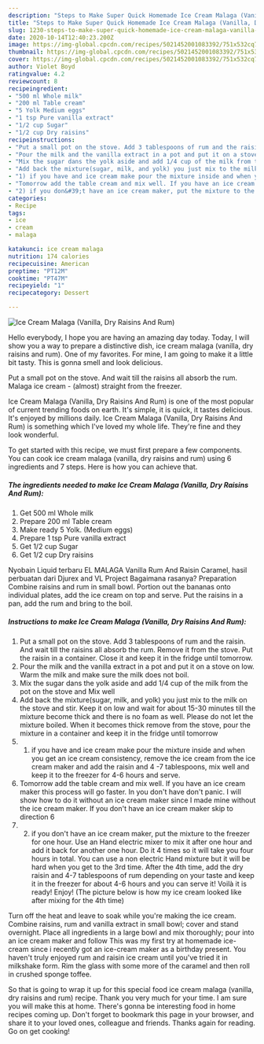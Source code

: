 ```yaml
---
description: "Steps to Make Super Quick Homemade Ice Cream Malaga (Vanilla, Dry Raisins And Rum)"
title: "Steps to Make Super Quick Homemade Ice Cream Malaga (Vanilla, Dry Raisins And Rum)"
slug: 1230-steps-to-make-super-quick-homemade-ice-cream-malaga-vanilla-dry-raisins-and-rum
date: 2020-10-14T12:40:23.200Z
image: https://img-global.cpcdn.com/recipes/5021452001083392/751x532cq70/ice-cream-malaga-vanilla-dry-raisins-and-rum-recipe-main-photo.jpg
thumbnail: https://img-global.cpcdn.com/recipes/5021452001083392/751x532cq70/ice-cream-malaga-vanilla-dry-raisins-and-rum-recipe-main-photo.jpg
cover: https://img-global.cpcdn.com/recipes/5021452001083392/751x532cq70/ice-cream-malaga-vanilla-dry-raisins-and-rum-recipe-main-photo.jpg
author: Violet Boyd
ratingvalue: 4.2
reviewcount: 8
recipeingredient:
- "500 ml Whole milk"
- "200 ml Table cream"
- "5 Yolk Medium eggs"
- "1 tsp Pure vanilla extract"
- "1/2 cup Sugar"
- "1/2 cup Dry raisins"
recipeinstructions:
- "Put a small pot on the stove. Add 3 tablespoons of rum and the raisin. And wait till the raisins all absorb the rum. Remove it from the stove. Put the raisin in a container. Close it and keep it in the fridge until tomorrow."
- "Pour the milk and the vanilla extract in a pot and put it on a stove on low. Warm the milk and make sure the milk does not boil."
- "Mix the sugar dans the yolk aside and add 1/4 cup of the milk from the pot on the stove and Mix well"
- "Add back the mixture(sugar, milk, and yolk) you just mix to the milk on the stove and stir. Keep it on low and wait for about 15-30 minutes till the mixture become thick and there is no foam as well. Please do not let the mixture boiled. When it becomes thick remove from the stove, pour the mixture in a container and keep it in the fridge until tomorrow"
- "1) if you have and ice cream make pour the mixture inside and when you get an ice cream consistency, remove the ice cream from the ice cream maker and add the raisin and 4 -7 tablespoons, mix well and keep it to the freezer for 4-6 hours and serve."
- "Tomorrow add the table cream and mix well. If you have an ice cream maker this process will go faster. In you don&#39;t have don&#39;t panic. I will show how to do it without an ice cream maker since I made mine without the ice cream maker. If you don&#39;t have an ice cream maker skip to direction 6"
- "2) if you don&#39;t have an ice cream maker, put the mixture to the freezer for one hour. Use an Hand electric mixer to mix it after one hour and add it back for another one hour. Do it 4 times so it will take you four hours in total. You can use a non electric Hand mixture but it will be hard when you get to the 3rd time. After the 4th time, add the dry raisin and 4-7 tablespoons of rum depending on your taste and keep it in the freezer for about 4-6 hours and you can serve it! Voilà it is ready! Enjoy! (The picture below is how my ice cream looked like after mixing for the 4th time)"
categories:
- Recipe
tags:
- ice
- cream
- malaga

katakunci: ice cream malaga 
nutrition: 174 calories
recipecuisine: American
preptime: "PT12M"
cooktime: "PT47M"
recipeyield: "1"
recipecategory: Dessert

---
```



![Ice Cream Malaga (Vanilla, Dry Raisins And Rum)](https://img-global.cpcdn.com/recipes/5021452001083392/751x532cq70/ice-cream-malaga-vanilla-dry-raisins-and-rum-recipe-main-photo.jpg)

Hello everybody, I hope you are having an amazing day today. Today, I will show you a way to prepare a distinctive dish, ice cream malaga (vanilla, dry raisins and rum). One of my favorites. For mine, I am going to make it a little bit tasty. This is gonna smell and look delicious.

Put a small pot on the stove. And wait till the raisins all absorb the rum. Malaga ice cream - (almost) straight from the freezer.

Ice Cream Malaga (Vanilla, Dry Raisins And Rum) is one of the most popular of current trending foods on earth. It's simple, it is quick, it tastes delicious. It's enjoyed by millions daily. Ice Cream Malaga (Vanilla, Dry Raisins And Rum) is something which I've loved my whole life. They're fine and they look wonderful.


To get started with this recipe, we must first prepare a few components. You can cook ice cream malaga (vanilla, dry raisins and rum) using 6 ingredients and 7 steps. Here is how you can achieve that.

<!--inarticleads1-->

##### The ingredients needed to make Ice Cream Malaga (Vanilla, Dry Raisins And Rum):

1. Get 500 ml Whole milk
1. Prepare 200 ml Table cream
1. Make ready 5 Yolk. (Medium eggs)
1. Prepare 1 tsp Pure vanilla extract
1. Get 1/2 cup Sugar
1. Get 1/2 cup Dry raisins


Nyobain Liquid terbaru EL MALAGA Vanilla Rum And Raisin Caramel, hasil perbuatan dari Djurex and VL Project Bagaimana rasanya? Preparation Combine raisins and rum in small bowl. Portion out the bananas onto individual plates, add the ice cream on top and serve. Put the raisins in a pan, add the rum and bring to the boil. 

<!--inarticleads2-->

##### Instructions to make Ice Cream Malaga (Vanilla, Dry Raisins And Rum):

1. Put a small pot on the stove. Add 3 tablespoons of rum and the raisin. And wait till the raisins all absorb the rum. Remove it from the stove. Put the raisin in a container. Close it and keep it in the fridge until tomorrow.
1. Pour the milk and the vanilla extract in a pot and put it on a stove on low. Warm the milk and make sure the milk does not boil.
1. Mix the sugar dans the yolk aside and add 1/4 cup of the milk from the pot on the stove and Mix well
1. Add back the mixture(sugar, milk, and yolk) you just mix to the milk on the stove and stir. Keep it on low and wait for about 15-30 minutes till the mixture become thick and there is no foam as well. Please do not let the mixture boiled. When it becomes thick remove from the stove, pour the mixture in a container and keep it in the fridge until tomorrow
1. 1) if you have and ice cream make pour the mixture inside and when you get an ice cream consistency, remove the ice cream from the ice cream maker and add the raisin and 4 -7 tablespoons, mix well and keep it to the freezer for 4-6 hours and serve.
1. Tomorrow add the table cream and mix well. If you have an ice cream maker this process will go faster. In you don&#39;t have don&#39;t panic. I will show how to do it without an ice cream maker since I made mine without the ice cream maker. If you don&#39;t have an ice cream maker skip to direction 6
1. 2) if you don&#39;t have an ice cream maker, put the mixture to the freezer for one hour. Use an Hand electric mixer to mix it after one hour and add it back for another one hour. Do it 4 times so it will take you four hours in total. You can use a non electric Hand mixture but it will be hard when you get to the 3rd time. After the 4th time, add the dry raisin and 4-7 tablespoons of rum depending on your taste and keep it in the freezer for about 4-6 hours and you can serve it! Voilà it is ready! Enjoy! (The picture below is how my ice cream looked like after mixing for the 4th time)


Turn off the heat and leave to soak while you&#39;re making the ice cream. Combine raisins, rum and vanilla extract in small bowl; cover and stand overnight. Place all ingredients in a large bowl and mix thoroughly; pour into an ice cream maker and follow This was my first try at homemade ice-cream since i recently got an ice-cream maker as a birthday present. You haven&#39;t truly enjoyed rum and raisin ice cream until you&#39;ve tried it in milkshake form. Rim the glass with some more of the caramel and then roll in crushed sponge toffee. 

So that is going to wrap it up for this special food ice cream malaga (vanilla, dry raisins and rum) recipe. Thank you very much for your time. I am sure you will make this at home. There's gonna be interesting food in home recipes coming up. Don't forget to bookmark this page in your browser, and share it to your loved ones, colleague and friends. Thanks again for reading. Go on get cooking!
